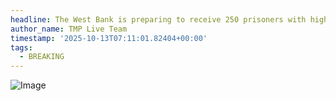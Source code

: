 ```yaml
---
headline: The West Bank is preparing to receive 250 prisoners with high sentences
author_name: TMP Live Team
timestamp: '2025-10-13T07:11:01.82404+00:00'
tags:
  - BREAKING
---
```

![Image](https://i.postimg.cc/JhFqXzgQ/IMG-20251013-124019-425.jpg)

